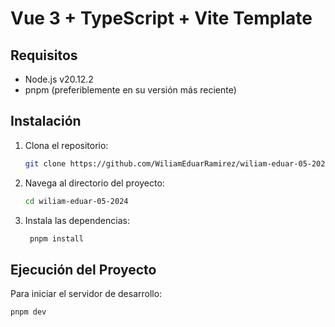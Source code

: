 # Vue 3 + TypeScript + Vite Template

## Requisitos

- Node.js v20.12.2
- pnpm (preferiblemente en su versión más reciente)

## Instalación

1. Clona el repositorio:

   ```sh
   git clone https://github.com/WiliamEduarRamirez/wiliam-eduar-05-2024.git
   ```

2. Navega al directorio del proyecto:

   ```sh
   cd wiliam-eduar-05-2024
   ```

3. Instala las dependencias:
   ```sh
    pnpm install
   ```

## Ejecución del Proyecto

Para iniciar el servidor de desarrollo:

```sh
pnpm dev
```

